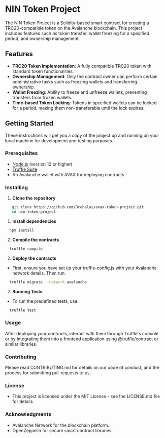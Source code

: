 
# NIN Token Project

The NIN Token Project is a Solidity-based smart contract for creating a TRC20-compatible token on the Avalanche blockchain. This project includes features such as token transfer, wallet freezing for a specified period, and ownership management.

## Features

- **TRC20 Token Implementation**: A fully compatible TRC20 token with standard token functionalities.
- **Ownership Management**: Only the contract owner can perform certain administrative tasks such as freezing wallets and transferring ownership.
- **Wallet Freezing**: Ability to freeze and unfreeze wallets, preventing transfers from frozen wallets.
- **Time-based Token Locking**: Tokens in specified wallets can be locked for a period, making them non-transferable until the lock expires.

## Getting Started

These instructions will get you a copy of the project up and running on your local machine for development and testing purposes.

### Prerequisites

- [Node.js](https://nodejs.org/) (version 12 or higher)
- [Truffle Suite](https://www.trufflesuite.com/truffle)
- An Avalanche wallet with AVAX for deploying contracts

### Installing

1. **Clone the repository**

```bash
   git clone https://github.com/Drehalas/avax-token-project.git
   cd nin-token-project
```

1. **Install dependencies**
```bash
  npm install
```

2. **Compile the contracts**
```bash
  truffle compile
```

2. **Deploy the contracts**
- First, ensure you have set up your truffle-config.js with your Avalanche network details. Then run:
```bash
  truffle migrate --network avalanche
```

2. **Running Tests**
- To run the predefined tests, use:
```bash
  truffle test
```

### Usage
After deploying your contracts, interact with them through Truffle's console or by integrating them into a frontend application using @truffle/contract or similar libraries.

### Contributing
Please read CONTRIBUTING.md for details on our code of conduct, and the process for submitting pull requests to us.

### License
- This project is licensed under the MIT License - see the LICENSE.md file for details

### Acknowledgments
- Avalanche Network for the blockchain platform.
- OpenZeppelin for secure smart contract libraries.
